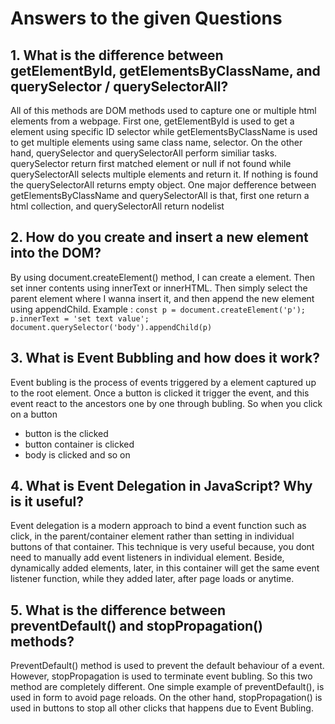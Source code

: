# Answers to the given Questions

## 1. What is the difference between getElementById, getElementsByClassName, and querySelector / querySelectorAll?
All of this methods are DOM methods used to capture one or multiple html elements from a webpage. First one, getElementById is used to get a element using specific ID selector while getElementsByClassName is used to get multiple elements using same class name, selector.
On the other hand, querySelector and querySelectorAll perform similiar tasks. querySelector return first matched element or null if not found while querySelectorAll selects multiple elements and return it. If nothing is found the querySelectorAll returns empty object.
One major defference between getElementsByClassName and querySelectorAll is that, first one return a html collection, and querySelectorAll return nodelist

## 2. How do you create and insert a new element into the DOM?
By using document.createElement() method, I can create a element. Then set inner contents using innerText or innerHTML. Then simply select the parent element where I wanna insert it, and then append the new element using appendChild.
Example :
    `const p = document.createElement('p');
    p.innerText = 'set text value';
    document.querySelector('body').appendChild(p)`

## 3. What is Event Bubbling and how does it work?
Event bubling is the process of events triggered by a element captured up to the root element. Once a button is clicked it trigger the event, and this event react to the ancestors one by one through bubling. So when you click on a button
- button is the clicked
- button container is clicked
- body is clicked and so on

## 4. What is Event Delegation in JavaScript? Why is it useful?
Event delegation is a modern approach to bind a event function such as click, in the parent/container element rather than setting in individual buttons of that container. This technique is very useful because, you dont need to manually add event listeners in individual element. Beside, dynamically added elements, later, in this container will get the same event listener function, while they added later, after page loads or anytime.

## 5. What is the difference between preventDefault() and stopPropagation() methods?
PreventDefault() method is used to prevent the default behaviour of a event. However, stopPropagation is used to terminate event bubling. So this two method are completely different. One simple example of preventDefault(), is used in form to avoid page reloads. On the other hand, stopPropagation() is used in buttons to stop all other clicks that happens due to Event Bubling.